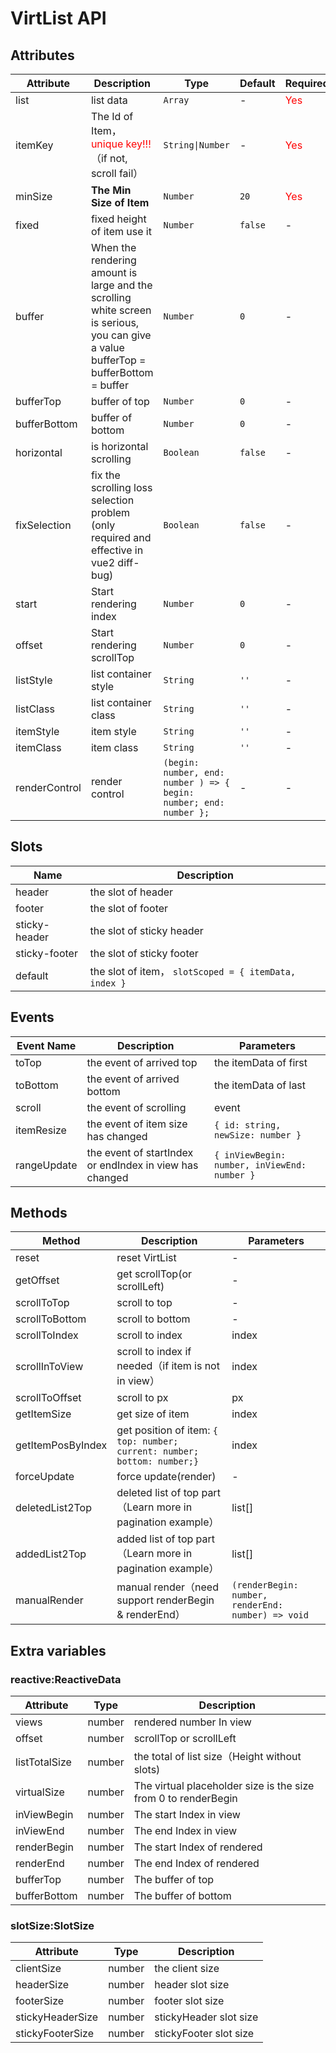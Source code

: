 # VirtList API

## Attributes

| Attribute     | Description                                                                                                                              | Type                                                               | Default | Required                      |
| ------------- | ---------------------------------------------------------------------------------------------------------------------------------------- | ------------------------------------------------------------------ | ------- | ----------------------------- |
| list          | list data                                                                                                                                | `Array`                                                            | -       | <font color="#f00">Yes</font> |
| itemKey       | The Id of Item，<font color="#f00">unique key!!!</font>（if not, scroll fail）                                                              | `String\|Number`                                                   | -       | <font color="#f00">Yes</font> |
| minSize       | **The Min Size of Item**                                                                                                                 | `Number`                                                           | `20`    | <font color="#f00">Yes</font> |
| fixed         | fixed height of item use it                                                                                                              | `Number`                                                           | `false` | -                             |
| buffer        | When the rendering amount is large and the scrolling white screen is serious, you can give a value<br/>bufferTop = bufferBottom = buffer | `Number`                                                           | `0`     | -                             |
| bufferTop     | buffer of top                                                                                                                            | `Number`                                                           | `0`     | -                             |
| bufferBottom  | buffer of bottom                                                                                                                         | `Number`                                                           | `0`     | -                             |
| horizontal    | is horizontal scrolling                                                                                                                  | `Boolean`                                                          | `false` | -                             |
| fixSelection  | fix the scrolling loss selection problem (only required and effective in vue2 diff-bug)                                                  | `Boolean`                                                          | `false` | -                             |
| start         | Start rendering index                                                                                                                    | `Number`                                                           | `0`     | -                             |
| offset        | Start rendering scrollTop                                                                                                                | `Number`                                                           | `0`     | -                             |
| listStyle     | list container style                                                                                                                     | `String`                                                           | `''`    | -                             |
| listClass     | list container class                                                                                                                     | `String`                                                           | `''`    | -                             |
| itemStyle     | item style                                                                                                                               | `String`                                                           | `''`    | -                             |
| itemClass     | item class                                                                                                                               | `String`                                                           | `''`    | -                             |
| renderControl | render control                                                                                                                           | `(begin: number, end: number ) => { begin: number; end: number };` | -       | -                             |

## Slots

| Name          | Description                                          |
| ------------- | ---------------------------------------------------- |
| header        | the slot of header                                   |
| footer        | the slot of footer                                   |
| sticky-header | the slot of sticky header                            |
| sticky-footer | the slot of sticky footer                            |
| default       | the slot of item， `slotScoped = { itemData, index }` |

## Events

| Event Name  | Description                                             | Parameters                                   |
| ----------- | ------------------------------------------------------- | -------------------------------------------- |
| toTop       | the event of arrived top                                | the itemData of first                        |
| toBottom    | the event of arrived bottom                             | the itemData of last                         |
| scroll      | the event of scrolling                                  | event                                        |
| itemResize  | the event of item size has changed                      | `{ id: string, newSize: number }`            |
| rangeUpdate | the event of startIndex or endIndex in view has changed | `{ inViewBegin: number, inViewEnd: number }` |

## Methods

| Method            | Description                                                              | Parameters                                         |
| ----------------- | ------------------------------------------------------------------------ | -------------------------------------------------- |
| reset             | reset VirtList                                                           | -                                                  |
| getOffset         | get scrollTop(or scrollLeft)                                             | -                                                  |
| scrollToTop       | scroll to top                                                            | -                                                  |
| scrollToBottom    | scroll to bottom                                                         | -                                                  |
| scrollToIndex     | scroll to index                                                          | index                                              |
| scrollInToView    | scroll to index if needed（if item is not in view）                        | index                                              |
| scrollToOffset    | scroll to px                                                             | px                                                 |
| getItemSize       | get size of item                                                         | index                                              |
| getItemPosByIndex | get position of item: `{ top: number; current: number; bottom: number;}` | index                                              |
| forceUpdate       | force update(render)                                                     | -                                                  |
| deletedList2Top   | deleted list of top part（Learn more in pagination example）               | list[]                                             |
| addedList2Top     | added list of top part（Learn more in pagination example）                 | list[]                                             |
| manualRender      | manual render（need support renderBegin  & renderEnd）                     | `(renderBegin: number, renderEnd: number) => void` |

## Extra variables

### reactive:ReactiveData

| Attribute     | Type   | Description                                                    |
| ------------- | ------ | -------------------------------------------------------------- |
| views         | number | rendered number In view                                        |
| offset        | number | scrollTop or scrollLeft                                        |
| listTotalSize | number | the total of list size（Height without slots)                   |
| virtualSize   | number | The virtual placeholder size is the size from 0 to renderBegin |
| inViewBegin   | number | The start Index in view                                        |
| inViewEnd     | number | The end Index in view                                          |
| renderBegin   | number | The start Index of rendered                                    |
| renderEnd     | number | The end Index of rendered                                      |
| bufferTop     | number | The buffer of top                                              |
| bufferBottom  | number | The buffer of bottom                                           |

### slotSize:SlotSize

| Attribute        | Type   | Description            |
| ---------------- | ------ | ---------------------- |
| clientSize       | number | the client size        |
| headerSize       | number | header slot size       |
| footerSize       | number | footer slot size       |
| stickyHeaderSize | number | stickyHeader slot size |
| stickyFooterSize | number | stickyFooter slot size |
